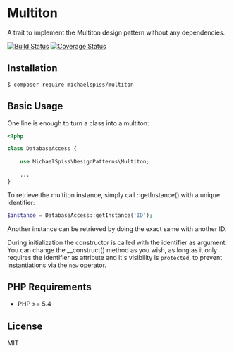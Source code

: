 # Multiton
A trait to implement the Multiton design pattern without any dependencies.

[![Build Status](https://travis-ci.org/michaelspiss/multiton.svg?branch=master)](https://travis-ci.org/michaelspiss/multiton)
[![Coverage Status](https://coveralls.io/repos/github/michaelspiss/multiton/badge.svg?branch=master)](https://coveralls.io/github/michaelspiss/multiton?branch=master)

## Installation

```
$ composer require michaelspiss/multiton
```
## Basic Usage
One line is enough to turn a class into a multiton:
```php
<?php

class DatabaseAccess {
    
    use MichaelSpiss\DesignPatterns\Multiton;
    
    ...
}
```
To retrieve the multiton instance, simply call ::getInstance() with a unique identifier:
```php
$instance = DatabaseAccess::getInstance('ID');
```
Another instance can be retrieved by doing the exact same with another ID.

During initialization the constructor is called with the identifier as argument.
You can change the __construct() method as you wish, as long as it only requires
the identifier as attribute and it's visibility is ```protected```, to prevent
instantiations via the ```new``` operator.

## PHP Requirements
* PHP >= 5.4

## License
MIT
